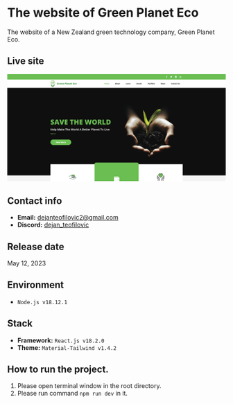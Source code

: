 # The website of Green Planet Eco

The website of a New Zealand green technology company, Green Planet Eco.        

## Live site

[![Live site](readme_images/guide-site.png)](https://greenplaneteco.com)

## Contact info

- **Email:** dejanteofilovic2@gmail.com
- **Discord:** [dejan_teofilovic](https://discord.gg/PztT2r5U)

## Release date

May 12, 2023    

## Environment

- `Node.js v18.12.1`

## Stack    

- **Framework:** `React.js v18.2.0`
- **Theme:** `Material-Tailwind v1.4.2`

## How to run the project.

1. Please open terminal window in the root directory.
2. Please run command `npm run dev` in it.
